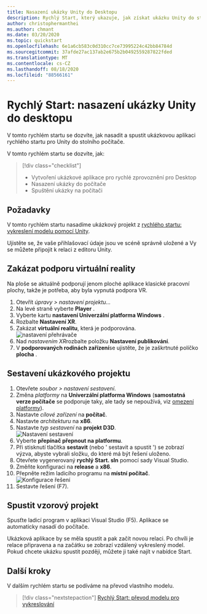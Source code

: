 ```yaml
---
title: Nasazení ukázky Unity do Desktopu
description: Rychlý Start, který ukazuje, jak získat ukázku Unity do stolního počítače
author: christophermanthei
ms.author: chmant
ms.date: 03/20/2020
ms.topic: quickstart
ms.openlocfilehash: 6e1a6cb583c0d310cc7ce73995224c42bb84784d
ms.sourcegitcommit: 37afde27ac137ab2e675b2b0492559287822fded
ms.translationtype: MT
ms.contentlocale: cs-CZ
ms.lasthandoff: 08/18/2020
ms.locfileid: "88566161"
---
```

# <a name="quickstart-deploy-unity-sample-to-desktop"></a>Rychlý Start: nasazení ukázky Unity do desktopu

V tomto rychlém startu se dozvíte, jak nasadit a spustit ukázkovou aplikaci rychlého startu pro Unity do stolního počítače.

V tomto rychlém startu se dozvíte, jak:

> [!div class="checklist"]
>
>* Vytvoření ukázkové aplikace pro rychlé zprovoznění pro Desktop
>* Nasazení ukázky do počítače
>* Spuštění ukázky na počítači

## <a name="prerequisites"></a>Požadavky

V tomto rychlém startu nasadíme ukázkový projekt z [rychlého startu: vykreslení modelu pomocí Unity](render-model.md).

Ujistěte se, že vaše přihlašovací údaje jsou ve scéně správně uložené a Vy se můžete připojit k relaci z editoru Unity.

## <a name="disable-virtual-reality-support"></a>Zakázat podporu virtuální reality

Na ploše se aktuálně podporují jenom ploché aplikace klasické pracovní plochy, takže je potřeba, aby byla vypnutá podpora VR.

1. Otevřít *úpravy > nastavení projektu...*
1. Na levé straně vyberte **Player** .
1. Vyberte kartu **nastavení Univerzální platforma Windows** .
1. Rozbalte **Nastavení XR**.
1. Zakázat **virtuální realitu**, která je podporována. \
    ![nastavení přehrávače](./media/unity-disable-xr.png)
1. Nad *nastavením XR*rozbalte položku **Nastavení publikování**.
1. V **podporovaných rodinách zařízení**se ujistěte, že je zaškrtnuté políčko **plocha** .

## <a name="build-the-sample-project"></a>Sestavení ukázkového projektu

1. Otevřete *soubor > nastavení sestavení*.
1. Změna *platformy* na **Univerzální platforma Windows** (**samostatná verze počítače** se podporuje taky, ale tady se nepoužívá, viz [omezení platformy](../reference/limits.md#platform-limitations)).
1. Nastavte *cílové zařízení* na **počítač**.
1. Nastavte *architekturu* na **x86**.
1. Nastavte *typ sestavení* na **projekt D3D**. \
  ![Nastavení sestavení](./media/unity-build-settings-pc.png)
1. Vyberte **přepínač přepnout na platformu**.
1. Při stisknutí tlačítka **sestavit** (nebo ' sestavit a spustit ') se zobrazí výzva, abyste vybrali složku, do které má být řešení uloženo.
1. Otevřete vygenerovaný **rychlý Start. sln** pomocí sady Visual Studio.
1. Změňte konfiguraci na **release** a **x86**.
1. Přepněte režim ladicího programu na **místní počítač**. \
  ![Konfigurace řešení](./media/unity-deploy-config-pc.png)
1. Sestavte řešení (F7).

## <a name="launch-the-sample-project"></a>Spustit vzorový projekt

Spusťte ladicí program v aplikaci Visual Studio (F5). Aplikace se automaticky nasadí do počítače.

Ukázková aplikace by se měla spustit a pak začít novou relaci. Po chvíli je relace připravena a na začátku se zobrazí vzdálený vykreslený model.
Pokud chcete ukázku spustit později, můžete ji také najít v nabídce Start.

## <a name="next-steps"></a>Další kroky

V dalším rychlém startu se podíváme na převod vlastního modelu.

> [!div class="nextstepaction"]
> [Rychlý Start: převod modelu pro vykreslování](convert-model.md)
